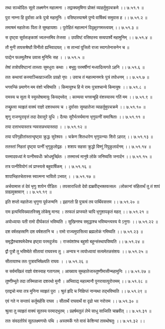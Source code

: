 तथा सञ्चोदितः सूतो लक्ष्मणेन महात्मना ।
तद्वाक्यमृषिणा प्रोक्तं व्याहर्तुमुपचक्रमे ।। ७.५१.१ ॥

पुरा नाम्ना हि दुर्वासा अत्रेः पुत्रो महामुनिः ।
वसिष्ठस्याश्रमे पुण्ये वार्षिक्यं समुवास ह ।। ७.५१.२ ॥

तमाश्रमं महातेजाः पिता ते सुमहायशाः ।
पुरोहितं महात्मानं दिदृक्षुरगमस्त्वयम् ।। ७.५१.३ ॥

स दृष्ट्वा सूर्यसङ्काशं ज्वलन्तमिव तेजसा ।
उपविष्टं वसिष्ठस्य सव्यपार्श्वे महामुनिम् ।। ७.५१.४ ॥

तौ मुनी तापसश्रेष्ठौ विनीतो ह्यभिवादयत् ।
स ताभ्यां पूजितो राजा स्वागतेनासनेन च ॥

पाद्येन फलमूलैश्च उवास मुनिभिः सह ।
। ७.५१.५ ॥

तेषां तत्रोपविष्टानां तास्ताः सुमधुराः कथाः ।
बभूवुः परमर्षीणां मध्यादित्यगते ऽहनि ।। ७.५१.६ ॥

ततः कथायां कस्याञ्चित्प्राञ्जलिः प्रग्रहो नृपः ।
उवाच तं महात्मानमत्रेः पुत्रं तपोधनम् ।। ७.५१.७ ॥

भगवन्किं प्रमाणेन मम वंशो भविष्यति ।
किमायुश्च हि मे रामः पुत्राश्चान्ये किमायुषः ।। ७.५१.८ ॥

रामस्य च सुता ये स्युस्तेषामायुः कियद्भवेत् ।
काम्यया भगवन्बूहि वंशस्यास्य गतिं मम ।। ७.५१.९ ॥

तच्छ्रुत्वा व्याहृतं वाक्यं राज्ञो दशरथस्य च ।
दुर्वासाः सुमहातेजा व्याहर्तुमुपचक्रमे ।। ७.५१.१० ॥

शृणु राजन्पुरावृत्तं तदा देवासुरे युधि ।
दैत्याः सुरैर्भर्त्स्यमाना भृगुपत्नीं समाश्रिताः ।। ७.५१.११ ॥

तया दत्ताभयास्तत्र न्यवसन्नभयास्तदा ।
। ७.५१.१२ ॥

तया परिगृहीतांस्तान्दृष्ट्वा क्रुद्धः सुरेश्वरः ।
चक्रेण शितधारेण भृगुपत्न्याः शिरो ऽहरत् ।। ७.५१.१३ ॥

ततस्तां निहतां दृष्ट्वा पत्नीं भृगुकुलोद्वहः ।
शशाप सहसा क्रुद्धो विष्णुं रिपुकुलार्दनम् ।। ७.५१.१४ ॥

यस्मादवध्यां मे पत्नीमवधीः क्रोधमूर्च्छितः ।
तस्मात्त्वं मानुषे लोके जनिष्यसि जनार्दन ।। ७.५१.१५ ॥

तत्र पत्नीवियोगं त्वं प्राप्स्यसे बहुवार्षिकम् ।
। ७.५१.१६ ॥

शापाभिहतचेतास्स स्वात्मना भावितो ऽभवत् ।
। ७.५१.१७ ॥

अर्चयामास तं देवं भृगुः शापेन पीडितः ।
तपसाराधितो देवो ह्यब्रवीद्भक्तवत्सलः ।लोकानां संहितार्थं तु तं शापं ग्राह्यमुक्तवान् ।। ७.५१.१९ ॥

इति शप्तो महातेजा भृगुणा पूर्वजन्मनि ।
इहागतो हि पुत्रत्वं तव पार्थिवसत्तम ।। ७.५१.२० ॥

राम इत्यभिविख्यातस्त्रिषु लोकेषु मानद ।
तत्फलं प्राप्स्यते चापि भृगुशापकृतं महत् ।। ७.५१.२१ ॥

अयोध्यायाः पती रामो दीर्घकालं भविष्यति ।
सुखिनश्च समृद्धाश्च भविष्यन्त्यस्य ये ऽनुगाः ।। ७.५१.२२ ॥

दश वर्षसहस्राणि दश वर्षशतानि च ।
रामो राज्यमुपासित्वा ब्रह्मलोकं गमिष्यति ।। ७.५१.२३ ॥

समृद्धैश्चाश्वमेधैश्च इष्ट्वा परमदुर्जयः ।
राजवंशांश्च बहुशो बहून्संस्थापयिष्यति ।। ७.५१.२४ ॥

द्वौ पुत्रौ तु भविष्येते सीतायां राघवस्य तु ।
अन्यत्र न त्वयोध्यायां सत्यमेतन्नसंशयः ।। ७.५१.२५ ॥

सीतायाश्च ततः पुत्रावभिषेक्ष्यति राघवः ।
। ७.५१.२६ ॥

स सर्वमखिलं राज्ञो वंशस्याह गतागतम् ।
आख्याय सुमहातेजास्तूष्णीमासीन्महामुनिः ।। ७.५१.२७ ॥

तूष्णीम्भूते तदा तस्मिन्राजा दशरथो मुनौ ।
अभिवाद्य महात्मानौ पुनरायात्पुरोत्तमम् ।। ७.५१.२८ ॥

एतद्वचो मया तत्र मुनिना व्याहृतं पुरा ।
श्रुतं हृदि च निक्षिप्तं नान्यथा तद्भविष्यति ।। ७.५१.२९ ॥

एवं गते न सन्तापं कर्तुमर्हसि राघव ।
सीतार्थे राघवार्थे वा दृढो भव नरोत्तम ।। ७.५१.३० ॥

श्रुत्वा तु व्याहृतं वाक्यं सूतस्य परमाद्भुतम् ।
प्रहर्षमतुलं लेभे साधु साध्विति चाब्रवीत् ।। ७.५१.३१ ॥

ततः संवदतोरेवं सूतलक्ष्मणयोः पथि ।
अस्तमर्के गते वासं केशिन्यां तावथोषतुः ।। ७.५१.३२ ।।

